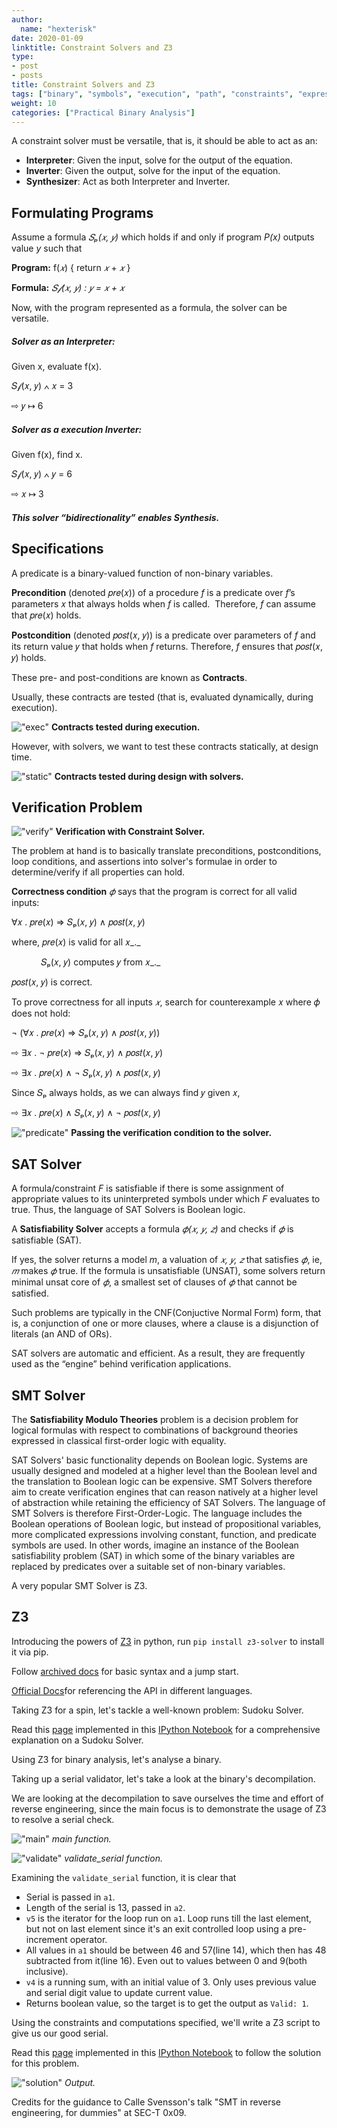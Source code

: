 ```yaml
---
author:
  name: "hexterisk"
date: 2020-01-09
linktitle: Constraint Solvers and Z3
type:
- post
- posts
title: Constraint Solvers and Z3
tags: ["binary", "symbols", "execution", "path", "constraints", "expression"]
weight: 10
categories: ["Practical Binary Analysis"]
---
```


A constraint solver must be versatile, that is, it should be able to act as an:

*   **Interpreter**: Given the input, solve for the output of the equation.
*   **Inverter**: Given the output, solve for the input of the equation.
*   **Synthesizer**: Act as both Interpreter and Inverter.

## Formulating Programs

Assume a formula _𝑆ₚ(𝑥, 𝑦)_ which holds if and only if program _P(x)_ outputs value _y_ such that

**Program:** f(_𝑥_) { return _𝑥_ + _𝑥_ }

**Formula:** _𝑆𝒻(𝑥, 𝑦) : 𝑦 = 𝑥 + 𝑥_

Now, with the program represented as a formula, the solver can be versatile.

##### Solver as an **Interpreter**:

Given x, evaluate f(x).

𝑆𝒻(𝑥, 𝑦) ∧ 𝑥 = 3

⇨ 𝑦 ↦ 6

##### Solver as a execution **Inverter**:

Given f(x), find x.

𝑆𝒻(𝑥, 𝑦) ∧ 𝑦 = 6

⇨ 𝑥 ↦ 3

##### This solver “bidirectionality” enables **Synthesis**.

## Specifications

A predicate is a binary-valued function of non-binary variables.

**Precondition** (denoted 𝑝𝑟𝑒(𝑥)) of a procedure _f_ is a predicate over _f_’s parameters 𝑥 that always holds when _f_ is called.  Therefore, _f_ can assume that 𝑝𝑟𝑒(𝑥) holds.

**Postcondition** (denoted 𝑝𝑜𝑠𝑡(𝑥, 𝑦)) is a predicate over parameters of _f_ and its return value 𝑦 that holds when _f_ returns. Therefore, _f_ ensures that 𝑝𝑜𝑠𝑡(𝑥, 𝑦) holds.

These pre- and post-conditions are known as **Contracts**.

Usually, these contracts are tested (that is, evaluated dynamically, during execution).

!["exec"](/Constraint_Solvers_and_Z3/image.png)
__Contracts tested during execution.__

However, with solvers, we want to test these contracts statically, at design time.

!["static"](/Constraint_Solvers_and_Z3/FireShot%20Capture%20210%20-%20%20-%20homes.cs.washington.edu.png)
__Contracts tested during design with solvers.__

## Verification Problem

!["verify"](/Constraint_Solvers_and_Z3/1_FireShot%20Capture%20210%20-%20%20-%20homes.cs.washington.edu.png)
__Verification with Constraint Solver.__

The problem at hand is to basically translate preconditions, postconditions, loop conditions, and assertions into solver's formulae in order to determine/verify if all properties can hold.

**Correctness condition** _𝜙_ says that the program is correct for all valid inputs:

∀𝑥 . 𝑝𝑟𝑒(𝑥) ⇒ 𝑆ₚ(𝑥, 𝑦) ∧ 𝑝𝑜𝑠𝑡(𝑥, 𝑦)

where, 𝑝𝑟𝑒(𝑥) is valid for all 𝑥_._

            𝑆ₚ(𝑥, 𝑦) computes 𝑦 from 𝑥_._

 𝑝𝑜𝑠𝑡(𝑥, 𝑦) is correct.

To prove correctness for all inputs _𝑥_, search for counterexample 𝑥 where 𝜙 does not hold:

¬ (∀𝑥 . 𝑝𝑟𝑒(𝑥) ⇒ 𝑆ₚ(𝑥, 𝑦) ∧ 𝑝𝑜𝑠𝑡(𝑥, 𝑦))

⇨ ∃𝑥 . ¬ 𝑝𝑟𝑒(𝑥) ⇒ 𝑆ₚ(𝑥, 𝑦) ∧ 𝑝𝑜𝑠𝑡(𝑥, 𝑦)

⇨ ∃𝑥 . 𝑝𝑟𝑒(𝑥) ∧ ¬ 𝑆ₚ(𝑥, 𝑦) ∧ 𝑝𝑜𝑠𝑡(𝑥, 𝑦)

Since 𝑆ₚ always holds, as we can always find 𝑦 given 𝑥,

⇨ ∃𝑥 . 𝑝𝑟𝑒(𝑥) ∧ 𝑆ₚ(𝑥, 𝑦) ∧ ¬ 𝑝𝑜𝑠𝑡(𝑥, 𝑦)

!["predicate"](/Constraint_Solvers_and_Z3/2_FireShot%20Capture%20210%20-%20%20-%20homes.cs.washington.edu.png)
__Passing the verification condition to the solver.__

## SAT Solver

A formula/constraint _F_ is satisfiable if there is some assignment of appropriate values to its uninterpreted symbols under which _F_ evaluates to true. Thus, the language of SAT Solvers is Boolean logic.

A **Satisfiability Solver** accepts a formula _𝜙(𝑥, 𝑦, 𝑧)_ and checks if _𝜙_ is satisfiable (SAT).

If yes, the solver returns a model _m_, a valuation of _𝑥, 𝑦, 𝑧_ that satisfies _𝜙_, ie, _𝑚_ makes _𝜙_ true. If the formula is unsatisfiable (UNSAT), some solvers return minimal unsat core of _𝜙_, a smallest set of clauses of _𝜙_ that cannot be satisfied.

Such problems are typically in the CNF(Conjuctive Normal Form) form, that is, a conjunction of one or more clauses, where a clause is a disjunction of literals (an AND of ORs).

SAT solvers are automatic and efficient. As a result, they are frequently used as the “engine” behind verification applications.

## SMT Solver

The **Satisfiability Modulo Theories** problem is a decision problem for logical formulas with respect to combinations of background theories expressed in classical first-order logic with equality.

SAT Solvers' basic functionality depends on Boolean logic. Systems are usually designed and modeled at a higher level than the Boolean level and the translation to Boolean logic can be expensive. SMT Solvers therefore aim to create verification engines that can reason natively at a higher level of abstraction while retaining the efficiency of SAT Solvers. The language of SMT Solvers is therefore First-Order-Logic. The language includes the Boolean operations of Boolean logic, but instead of propositional variables, more complicated expressions involving constant, function, and predicate symbols are used. In other words, imagine an instance of the Boolean satisfiability problem (SAT) in which some of the binary variables are replaced by predicates over a suitable set of non-binary variables.

A very popular SMT Solver is Z3.

## Z3

Introducing the powers of [Z3](https://github.com/Z3Prover/z3/wiki#background) in python, run `pip install z3-solver` to install it via pip.

Follow [archived docs](https://hexterisk.github.io/Z3Py-Archive/guide-examples.htm) for basic syntax and a jump start.

[Official Docs](https://z3prover.github.io/api/html/)for referencing the API in different languages.

Taking Z3 for a spin, let's tackle a well-known problem: Sudoku Solver.

Read this [page](https://hexterisk.tech/Z3Py-Archive/Sudoku%20solver%20using%20Z3.html) implemented in this [IPython Notebook](https://github.com/hexterisk/Z3Py-Archive/blob/master/Sudoku%20solver%20using%20Z3.ipynb) for a comprehensive explanation on a Sudoku Solver.

Using Z3 for binary analysis, let's analyse a binary.

Taking up a serial validator, let's take a look at the binary's decompilation.

We are looking at the decompilation to save ourselves the time and effort of reverse engineering, since the main focus is to demonstrate the usage of Z3 to resolve a serial check.

!["main"](/Constraint_Solvers_and_Z3/2020-05-27-145823_1920x1080_scrot.png)
_main function._

!["validate"](/Constraint_Solvers_and_Z3/2020-05-27-150139_1920x1080_scrot.png)
_validate\_serial function._

Examining the `validate_serial` function, it is clear that

*   Serial is passed in `a1`.
*   Length of the serial is 13, passed in `a2`.
*   `v5` is the iterator for the loop run on `a1`. Loop runs till the last element, but not on last element since it's an exit controlled loop using a pre-increment operator.
*   All values in `a1` should be between 46 and 57(line 14), which then has 48 subtracted from it(line 16). Even out to values between 0 and 9(both inclusive).
*   `v4` is a running sum, with an initial value of 3. Only uses previous value and serial digit value to update current value.
*   Returns boolean value, so the target is to get the output as `Valid: 1`.

Using the constraints and computations specified, we'll write a Z3 script to give us our good serial.

Read this [page](https://hexterisk.tech/Z3Py-Archive/Serial%20solver%20using%20Z3.html) implemented in this [IPython Notebook](https://github.com/hexterisk/Z3Py-Archive/blob/master/Serial%20solver%20using%20Z3.ipynb) to follow the solution for this problem.

!["solution"](/Constraint_Solvers_and_Z3/2020-05-27-182912_1920x1080_scrot.png)
_Output._

Credits for the guidance to Calle Svensson's talk "SMT in reverse engineering, for dummies" at SEC-T 0x09.